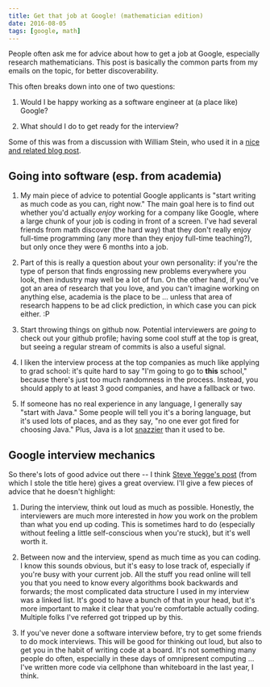 ```yaml
---
title: Get that job at Google! (mathematician edition)
date: 2016-08-05
tags: [google, math]
---
```


People often ask me for advice about how to get a job at Google, especially
research mathematicians. This post is basically the common parts from my
emails on the topic, for better discoverability.

This often breaks down into one of two questions:

1. Would I be happy working as a software engineer at (a place like) Google?

2. What should I do to get ready for the interview?

Some of this was from a discussion with William Stein, who used it in a
[nice and related blog post](https://sagemath.blogspot.com/2016/01/mathematics-graduate-school-preparation.html).

## Going into software (esp. from academia)

1. My main piece of advice to potential Google applicants is "start writing as
much code as you can, right now." The main goal here is to find out whether
you'd actually *enjoy* working for a company like Google, where a large chunk
of your job is coding in front of a screen. I've had several friends from math
discover (the hard way) that they don't really enjoy full-time programming
(any more than they enjoy full-time teaching?), but only once they were 6
months into a job.

1. Part of this is really a question about your own personality: if you're the
type of person that finds engrossing new problems everywhere you look, then
industry may well be a lot of fun. On the other hand, if you've got an area of
research that you love, and you can't imagine working on anything else,
academia is the place to be ... unless that area of research happens to be ad
click prediction, in which case you can pick either. :P

1. Start throwing things on github now. Potential interviewers are *going* to
check out your github profile; having some cool stuff at the top is great, but
seeing a regular stream of commits is also a useful signal.

1. I liken the interview process at the top companies as much like applying to
grad school: it's quite hard to say "I'm going to go to **this** school,"
because there's just too much randomness in the process. Instead, you should
apply to at least 3 good companies, and have a fallback or two.

1. If someone has no real experience in any language, I generally say "start
with Java." Some people will tell you it's a boring language, but it's used
lots of places, and as they say, "no one ever got fired for choosing Java."
Plus, Java is a lot
[snazzier](https://blog.paralleluniverse.co/2014/05/01/modern-java/) than it
used to be.

## Google interview mechanics

So there's lots of good advice out there -- I think
[Steve Yegge's post](https://steve-yegge.blogspot.com/2008/03/get-that-job-at-google.html)
(from which I stole the title here) gives a great overview. I'll give a few
pieces of advice that he doesn't highlight:

1. During the interview, think out loud as much as possible. Honestly, the
interviewers are much more interested in *how* you work on the problem than
what you end up coding. This is sometimes hard to do (especially without
feeling a little self-conscious when you're stuck), but it's well worth it.

1. Between now and the interview, spend as much time as you can coding. I know
this sounds obvious, but it's easy to lose track of, especially if you're busy
with your current job. All the stuff you read online will tell you that you
need to know every algorithms book backwards and forwards; the most
complicated data structure I used in my interview was a linked list. It's good
to have a bunch of that in your head, but it's more important to make it clear
that you're comfortable actually coding. Multiple folks I've referred got
tripped up by this.

1. If you've never done a software interview before, try to get some friends to
do mock interviews. This will be good for thinking out loud, but also to get
you in the habit of writing code at a board. It's not something many people do
often, especially in these days of omnipresent computing ... I've written more
code via cellphone than whiteboard in the last year, I think.

